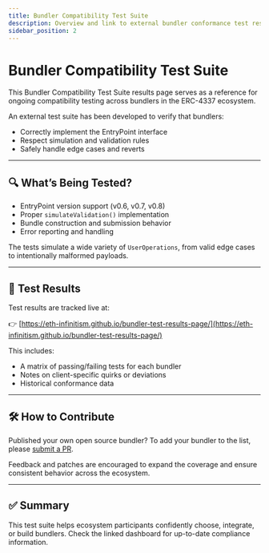 ```yaml
---
title: Bundler Compatibility Test Suite
description: Overview and link to external bundler conformance test results.
sidebar_position: 2
---
```


# Bundler Compatibility Test Suite

This Bundler Compatibility Test Suite results page serves as a reference for ongoing compatibility testing across bundlers in the ERC-4337 ecosystem.

An external test suite has been developed to verify that bundlers:
- Correctly implement the EntryPoint interface
- Respect simulation and validation rules
- Safely handle edge cases and reverts

---

## 🔍 What’s Being Tested?

- EntryPoint version support (v0.6, v0.7, v0.8)
- Proper `simulateValidation()` implementation
- Bundle construction and submission behavior
- Error reporting and handling

The tests simulate a wide variety of `UserOperations`, from valid edge cases to intentionally malformed payloads.

---

## 🧪 Test Results

Test results are tracked live at:

👉 [https://eth-infinitism.github.io/bundler-test-results-page/](https://eth-infinitism.github.io/bundler-test-results-page/)

This includes:
- A matrix of passing/failing tests for each bundler
- Notes on client-specific quirks or deviations
- Historical conformance data

---

## 🛠️ How to Contribute

Published your own open source bundler? To add your bundler to the list, please [submit a PR](https://github.com/eth-infinitism/bundler-test-executor).

Feedback and patches are encouraged to expand the coverage and ensure consistent behavior across the ecosystem.

---

## ✅ Summary

This test suite helps ecosystem participants confidently choose, integrate, or build bundlers. Check the linked dashboard for up-to-date compliance information.
